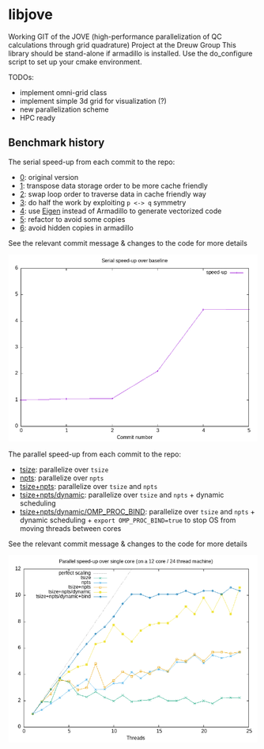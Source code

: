 # libjove

Working GIT of the JOVE (high-performance parallelization of QC calculations through grid quadrature) Project at the Dreuw Group
This library should be stand-alone if armadillo is installed. Use the do_configure script to set up your cmake environment. 

TODOs:
- implement omni-grid class 
- implement simple 3d grid for visualization (?)
- new parallelization scheme
- HPC ready

## Benchmark history

The serial speed-up from each commit to the repo:

- [0](https://github.com/ssciwr/jove-performance/commit/301456c5f643a935abef0628a5edc8eb1f8b1b35): original version
- [1](https://github.com/ssciwr/jove-performance/commit/f87ef27788cc33d5cceb1764b3526e7d9919e983): transpose data storage order to be more cache friendly
- [2](https://github.com/ssciwr/jove-performance/commit/e3bf8948cf872f88556be4e5facfc130fad8fad1): swap loop order to traverse data in cache friendly way
- [3](https://github.com/ssciwr/jove-performance/commit/b12d8e45c3533d69f2f02c5e2ecd924eab1299d4): do half the work by exploiting `p <-> q` symmetry
- [4](https://github.com/ssciwr/jove-performance/commit/eb5d88e977ab9e25f9d67640c25690c57575029a): use [Eigen](https://eigen.tuxfamily.org) instead of Armadillo to generate vectorized code
- [5](https://github.com/ssciwr/jove-performance/commit/6e44a30dc6f18f9f8faf02e99e7f9b7d8c874eb1): refactor to avoid some copies
- [6](https://github.com/ssciwr/jove-performance/commit/90b66ba36773a49b1464b5c6d166ace945ab2735): avoid hidden copies in armadillo

See the relevant commit message & changes to the code for more details

![benchmark](benchmark.png)

The parallel speed-up from each commit to the repo:

- [tsize](https://github.com/ssciwr/jove-performance/commit/ad5555cd3a866fe4f5891a0213fce31b440d477b): parallelize over `tsize`
- [npts](https://github.com/ssciwr/jove-performance/commit/6f09110046bd1ca68a2d736ab77a65e66d59357a): parallelize over `npts`
- [tsize+npts](https://github.com/ssciwr/jove-performance/commit/b6d5a45df752d4a317542e6828c8cc402c46087f): parallelize over `tsize` and `npts`
- [tsize+npts/dynamic](https://github.com/ssciwr/jove-performance/commit/06722f4918bee199c391a76d138a35924cf05af7): parallelize over `tsize` and `npts` + dynamic scheduling
- [tsize+npts/dynamic/OMP_PROC_BIND](https://github.com/ssciwr/jove-performance/commit/57348b411257e3b8bbdd95faff600337e1e64566): parallelize over `tsize` and `npts` + dynamic scheduling + `export OMP_PROC_BIND=true` to stop OS from moving threads between cores

See the relevant commit message & changes to the code for more details

![scaling](scaling.png)
